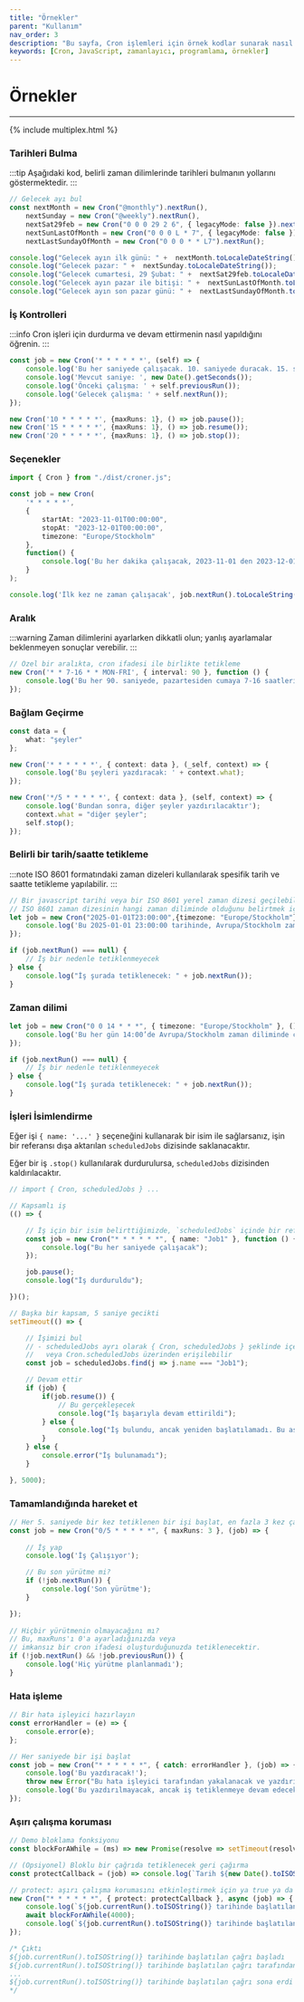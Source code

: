 ```yaml
---
title: "Örnekler"
parent: "Kullanım"
nav_order: 3
description: "Bu sayfa, Cron işlemleri için örnek kodlar sunarak nasıl kullanılacağını açıklamaktadır. Her bölümde farklı işlevleri ve parametreleri gösteren örnekler bulunmaktadır."
keywords: [Cron, JavaScript, zamanlayıcı, programlama, örnekler]
---
```


# Örnekler

---



{% include multiplex.html %}

### Tarihleri Bulma

:::tip
Aşağıdaki kod, belirli zaman dilimlerinde tarihleri bulmanın yollarını göstermektedir.
:::

```ts
// Gelecek ayı bul
const nextMonth = new Cron("@monthly").nextRun(),
	nextSunday = new Cron("@weekly").nextRun(),
	nextSat29feb = new Cron("0 0 0 29 2 6", { legacyMode: false }).nextRun(),
	nextSunLastOfMonth = new Cron("0 0 0 L * 7", { legacyMode: false }).nextRun(),
    nextLastSundayOfMonth = new Cron("0 0 0 * * L7").nextRun();

console.log("Gelecek ayın ilk günü: " +  nextMonth.toLocaleDateString());
console.log("Gelecek pazar: " +  nextSunday.toLocaleDateString());
console.log("Gelecek cumartesi, 29 Şubat: " +  nextSat29feb.toLocaleDateString());  // 2048-02-29
console.log("Gelecek ayın pazar ile bitişi: " +  nextSunLastOfMonth.toLocaleDateString());
console.log("Gelecek ayın son pazar günü: " +  nextLastSundayOfMonth.toLocaleDateString());
```

### İş Kontrolleri

:::info
Cron işleri için durdurma ve devam ettirmenin nasıl yapıldığını öğrenin.
:::

```ts
const job = new Cron('* * * * * *', (self) => {
	console.log('Bu her saniyede çalışacak. 10. saniyede duracak. 15. saniyede devam edecek. 20. saniyede duracak.');
	console.log('Mevcut saniye: ', new Date().getSeconds());
	console.log('Önceki çalışma: ' + self.previousRun());
	console.log('Gelecek çalışma: ' + self.nextRun());
});

new Cron('10 * * * * *', {maxRuns: 1}, () => job.pause());
new Cron('15 * * * * *', {maxRuns: 1}, () => job.resume());
new Cron('20 * * * * *', {maxRuns: 1}, () => job.stop());
```

### Seçenekler

```ts
import { Cron } from "./dist/croner.js";

const job = new Cron(
	'* * * * *', 
	{
		startAt: "2023-11-01T00:00:00", 
		stopAt: "2023-12-01T00:00:00",
		timezone: "Europe/Stockholm"
	},
	function() {
		console.log('Bu her dakika çalışacak, 2023-11-01 den 2023-12-01 00:00:00 e kadar');
	}
);

console.log('İlk kez ne zaman çalışacak', job.nextRun().toLocaleString());
```

### Aralık

:::warning
Zaman dilimlerini ayarlarken dikkatli olun; yanlış ayarlamalar beklenmeyen sonuçlar verebilir.
:::

```ts
// Özel bir aralıkta, cron ifadesi ile birlikte tetikleme
new Cron('* * 7-16 * * MON-FRI', { interval: 90 }, function () {
	console.log('Bu her 90. saniyede, pazartesiden cumaya 7-16 saatleri arasında tetiklenecektir.');
});
```

### Bağlam Geçirme

```ts
const data = {
	what: "şeyler"
};

new Cron('* * * * * *', { context: data }, (_self, context) => {
	console.log('Bu şeyleri yazdıracak: ' + context.what);
});

new Cron('*/5 * * * * *', { context: data }, (self, context) => {
	console.log('Bundan sonra, diğer şeyler yazdırılacaktır');
	context.what = "diğer şeyler";
	self.stop();
});
```

### Belirli bir tarih/saatte tetikleme

:::note
ISO 8601 formatındaki zaman dizeleri kullanılarak spesifik tarih ve saatte tetikleme yapılabilir.
:::

```ts
// Bir javascript tarihi veya bir ISO 8601 yerel zaman dizesi geçilebilir, bir fonksiyonu bir kez tetiklemek için.
// ISO 8601 zaman dizesinin hangi zaman diliminde olduğunu belirtmek için zaman dilimi seçeneği ile belirtin.
let job = new Cron("2025-01-01T23:00:00",{timezone: "Europe/Stockholm"},() => {
	console.log('Bu 2025-01-01 23:00:00 tarihinde, Avrupa/Stockholm zaman diliminde çalışacak');
});

if (job.nextRun() === null) {
	// İş bir nedenle tetiklenmeyecek
} else {
	console.log("İş şurada tetiklenecek: " + job.nextRun());
}
```

### Zaman dilimi

```ts
let job = new Cron("0 0 14 * * *", { timezone: "Europe/Stockholm" }, () => {
	console.log('Bu her gün 14:00’de Avrupa/Stockholm zaman diliminde çalışacak');
});

if (job.nextRun() === null) {
	// İş bir nedenle tetiklenmeyecek
} else {
	console.log("İş şurada tetiklenecek: " + job.nextRun());
}
```

### İşleri İsimlendirme

Eğer işi `{ name: '...' }` seçeneğini kullanarak bir isim ile sağlarsanız, işin bir referansı dışa aktarılan `scheduledJobs` dizisinde saklanacaktır. 

Eğer bir iş `.stop()` kullanılarak durdurulursa, `scheduledJobs` dizisinden kaldırılacaktır.

```ts
// import { Cron, scheduledJobs } ...

// Kapsamlı iş
(() => {

	// İş için bir isim belirttiğimizde, `scheduledJobs` içinde bir referans tutulacaktır
	const job = new Cron("* * * * * *", { name: "Job1" }, function () {
		console.log("Bu her saniyede çalışacak");
	});

	job.pause();
	console.log("İş durduruldu");

})();

// Başka bir kapsam, 5 saniye gecikti
setTimeout(() => {

	// İşimizi bul
	// - scheduledJobs ayrı olarak { Cron, scheduledJobs } şeklinde içe aktarılabilir
	//   veya Cron.scheduledJobs üzerinden erişilebilir
	const job = scheduledJobs.find(j => j.name === "Job1");

	// Devam ettir
	if (job) {
		if(job.resume()) {
			// Bu gerçekleşecek
			console.log("İş başarıyla devam ettirildi");
		} else {
			console.log("İş bulundu, ancak yeniden başlatılamadı. Bu asla olmamalıdır, çünkü isimli işler `.stop()` kullanıldığında _kaldırılır_.");
		}
	} else {
		console.error("İş bulunamadı");
	}

}, 5000);
```

### Tamamlandığında hareket et

```ts
// Her 5. saniyede bir kez tetiklenen bir işi başlat, en fazla 3 kez çalışsın
const job = new Cron("0/5 * * * * *", { maxRuns: 3 }, (job) => {
    
    // İş yap
    console.log('İş Çalışıyor');

    // Bu son yürütme mi?
    if (!job.nextRun()) {
        console.log('Son yürütme');
    }

});
 
// Hiçbir yürütmenin olmayacağını mı? 
// Bu, maxRuns'ı 0'a ayarladığınızda veya 
// imkansız bir cron ifadesi oluşturduğunuzda tetiklenecektir.
if (!job.nextRun() && !job.previousRun()) {
    console.log('Hiç yürütme planlanmadı');
}
```

### Hata işleme

```ts
// Bir hata işleyici hazırlayın
const errorHandler = (e) => {
	console.error(e);
};

// Her saniyede bir işi başlat
const job = new Cron("* * * * * *", { catch: errorHandler }, (job) => {
	console.log('Bu yazdıracak!');
	throw new Error("Bu hata işleyici tarafından yakalanacak ve yazdırılacak");
	console.log('Bu yazdırılmayacak, ancak iş tetiklenmeye devam edecek');
});
```

### Aşırı çalışma koruması

```ts
// Demo bloklama fonksiyonu
const blockForAWhile = (ms) => new Promise(resolve => setTimeout(resolve, ms));

// (Opsiyonel) Bloklu bir çağrıda tetiklenecek geri çağırma
const protectCallback = (job) => console.log(`Tarih ${new Date().toISOString()} çağrısı, ${job.currentRun().toISOString()} tarihinden başlatılan çağrı tarafından engellendi`);

// protect: aşırı çalışma korumasını etkinleştirmek için ya true ya da bir geri çağırma fonksiyonu olarak ayarlanabilir
new Cron("* * * * * *", { protect: protectCallback }, async (job) => {
    console.log(`${job.currentRun().toISOString()} tarihinde başlatılan çağrı başladı`);
    await blockForAWhile(4000);
    console.log(`${job.currentRun().toISOString()} tarihinde başlatılan çağrı sona erdi ${new Date().toISOString()}`);
});

/* Çıktı
${job.currentRun().toISOString()} tarihinde başlatılan çağrı başladı
${job.currentRun().toISOString()} tarihinde başlatılan çağrı tarafından engellendi
...
${job.currentRun().toISOString()} tarihinde başlatılan çağrı sona erdi
*/